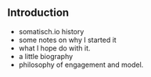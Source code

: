 ## Introduction

- somatisch.io history
- some notes on why I started it
- what I hope do with it.  
- a little biography
- philosophy of engagement and model.
